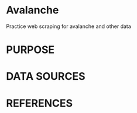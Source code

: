 # Avalanche
Practice web scraping for avalanche and other data

# PURPOSE

# DATA SOURCES




# REFERENCES
